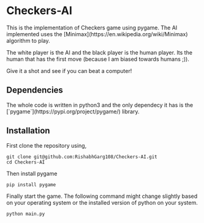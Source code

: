 # Checkers-AI
<p>This is the implementation of Checkers game using pygame.
The AI implemented uses the [Minimax](https://en.wikipedia.org/wiki/Minimax) algorithm to play.</p>

<p>The white player is the AI and the black player is the human player. Its the human that has the first move (because I am biased towards humans ;)).</p>

<p>Give it a shot and see if you can beat a computer!</p>

## Dependencies
<p>The whole code is written in python3 and the only dependecy it has is the [`pygame`](https://pypi.org/project/pygame/) library.</p>

## Installation

First clone the repository using,
```
git clone git@github.com:RishabhGarg108/Checkers-AI.git
cd Checkers-AI
```

Then install pygame
```
pip install pygame
```

Finally start the game. The following command might change slightly based on your operating system or the installed version of python on your system.
```
python main.py
```
